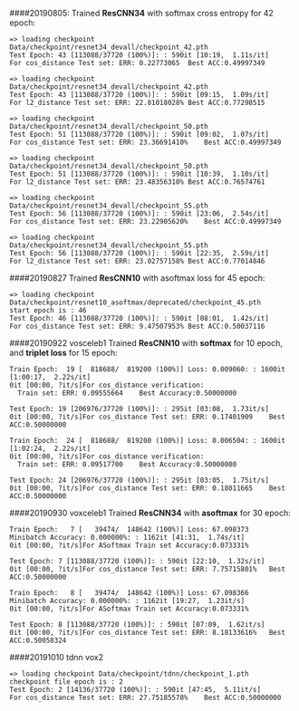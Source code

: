 ####20190805:
Trained **ResCNN34** with softmax cross entropy for 42 epoch:

    => loading checkpoint Data/checkpoint/resnet34_devall/checkpoint_42.pth
    Test Epoch: 43 [113088/37720 (100%)]: : 590it [10:19,  1.11s/it]
    For cos_distance Test set: ERR: 0.22773065	Best ACC:0.49997349

    => loading checkpoint Data/checkpoint/resnet34_devall/checkpoint_42.pth
    Test Epoch: 43 [113088/37720 (100%)]: : 590it [09:15,  1.09s/it]
    For l2_distance Test set: ERR: 22.81018028%	Best ACC:0.77298515

    => loading checkpoint Data/checkpoint/resnet34_devall/checkpoint_50.pth
    Test Epoch: 51 [113088/37720 (100%)]: : 590it [09:02,  1.07s/it]
    For cos_distance Test set: ERR: 23.36691410%	Best ACC:0.49997349

    => loading checkpoint Data/checkpoint/resnet34_devall/checkpoint_50.pth
    Test Epoch: 51 [113088/37720 (100%)]: : 590it [10:39,  1.10s/it]
    For l2_distance Test set: ERR: 23.48356310%	Best ACC:0.76574761

    => loading checkpoint Data/checkpoint/resnet34_devall/checkpoint_55.pth
    Test Epoch: 56 [113088/37720 (100%)]: : 590it [23:06,  2.54s/it]
    For cos_distance Test set: ERR: 23.22905620%	Best ACC:0.49997349

    => loading checkpoint Data/checkpoint/resnet34_devall/checkpoint_55.pth
    Test Epoch: 56 [113088/37720 (100%)]: : 590it [22:35,  2.59s/it]
    For l2_distance Test set: ERR: 23.02757158%	Best ACC:0.77014846

####20190827
Trained **ResCNN10** with asoftmax loss for 45 epoch:

    => loading checkpoint Data/checkpoint/resnet10_asoftmax/deprecated/checkpoint_45.pth
    start epoch is : 46
    Test Epoch: 46 [113088/37720 (100%)]: : 590it [08:01,  1.42s/it]
    For cos_distance Test set: ERR: 9.47507953%	Best ACC:0.50037116

####20190922 vosceleb1
Trained **ResCNN10** with **softmax** for 10 epoch, and **triplet loss** for 15 epoch:
    
    Train Epoch:  19 [  818688/  819200 (100%)]	Loss: 0.009060: : 1600it [1:00:17,  2.22s/it]
    0it [00:00, ?it/s]For cos_distance verification:
      Train set: ERR: 0.09555664	Best Accuracy:0.50000000 
    
    Test Epoch: 19 [206976/37720 (100%)]: : 295it [03:08,  1.73it/s]
    0it [00:00, ?it/s]For cos_distance Test set: ERR: 0.17401909	Best ACC:0.50000000

    Train Epoch:  24 [  818688/  819200 (100%)]	Loss: 0.006504: : 1600it [1:02:24,  2.22s/it]
    0it [00:00, ?it/s]For cos_distance verification:
      Train set: ERR: 0.09517700	Best Accuracy:0.50000000 
    
    Test Epoch: 24 [206976/37720 (100%)]: : 295it [03:05,  1.75it/s]
    0it [00:00, ?it/s]For cos_distance Test set: ERR: 0.18011665	Best ACC:0.50000000 
    
####20190930 voxceleb1
Trained **ResCNN34**  with **asoftmax** for 30 epoch:
    
    Train Epoch:   7 [   39474/  148642 (100%)]	Loss: 67.098373 	Minibatch Accuracy: 0.000000%: : 1162it [41:31,  1.74s/it]
    0it [00:00, ?it/s]For ASoftmax Train set Accuracy:0.073331% 
    
    Test Epoch: 7 [113088/37720 (100%)]: : 590it [22:10,  1.32s/it]
    0it [00:00, ?it/s]For cos_distance Test set: ERR: 7.75715801%	Best ACC:0.50000000 
    
    Train Epoch:   8 [   39474/  148642 (100%)]	Loss: 67.098366 	Minibatch Accuracy: 0.000000%: : 1162it [19:27,  1.23it/s]
    0it [00:00, ?it/s]For ASoftmax Train set Accuracy:0.073331% 
    
    Test Epoch: 8 [113088/37720 (100%)]: : 590it [07:09,  1.62it/s]
    0it [00:00, ?it/s]For cos_distance Test set: ERR: 8.18133616%	Best ACC:0.50058324 
    
####20191010 tdnn vox2

    => loading checkpoint Data/checkpoint/tdnn/checkpoint_1.pth
    checkpoint file epoch is : 2
    Test Epoch: 2 [14136/37720 (100%)]: : 590it [47:45,  5.11it/s]
    For cos_distance Test set: ERR: 27.75185578%	Best ACC:0.50000000 